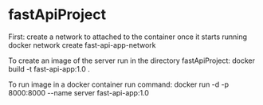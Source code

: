 # fastApiProject

First: create a network to attached to the container once it starts running
    docker network create fast-api-app-network

To create an image of the server run in the directory fastApiProject: 
            docker build -t fast-api-app:1.0 .

To run image in a docker container run command: 
            docker run -d -p 8000:8000 --name server fast-api-app:1.0
